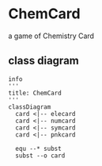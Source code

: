 # ChemCard
a game of Chemistry Card

## class diagram
```mermaid
info
'''
title: ChemCard
'''
classDiagram
  card <|-- elecard
  card <|-- numcard
  card <|-- symcard
  card <|-- pnkcard
  
  equ --* subst
  subst --o card

 ```
